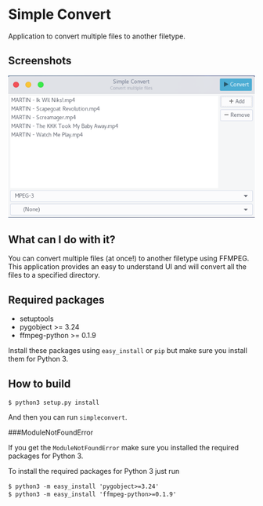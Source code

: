 # Simple Convert

Application to convert multiple files to another filetype.

## Screenshots

![Simple Convert mainwindow](data/screenshots/mainwindow.png)

## What can I do with it?

You can convert multiple files (at once!) to another filetype using FFMPEG.
This application provides an easy to understand UI and will convert all the files
to a specified directory.

## Required packages

- setuptools
- pygobject >= 3.24
- ffmpeg-python >= 0.1.9

Install these packages using `easy_install` or `pip` but make sure you
install them for Python 3.


## How to build

```
$ python3 setup.py install
```

And then you can run `simpleconvert`.

###ModuleNotFoundError

If you get the `ModuleNotFoundError` make sure you installed the required
packages for Python 3.

To install the required packages for Python 3 just run

```
$ python3 -m easy_install 'pygobject>=3.24'
$ python3 -m easy_install 'ffmpeg-python>=0.1.9'
```
